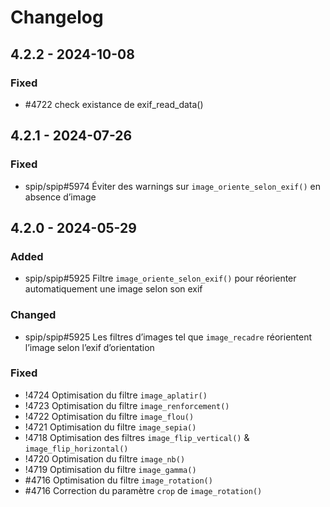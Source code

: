 # Changelog

## 4.2.2 - 2024-10-08

### Fixed

- #4722 check existance de exif_read_data()

## 4.2.1 - 2024-07-26

### Fixed

- spip/spip#5974 Éviter des warnings sur `image_oriente_selon_exif()` en absence d’image

## 4.2.0 - 2024-05-29

### Added

- spip/spip#5925 Filtre `image_oriente_selon_exif()` pour réorienter automatiquement une image selon son exif

### Changed

- spip/spip#5925 Les filtres d’images tel que `image_recadre` réorientent l’image selon l’exif d’orientation

### Fixed

- !4724 Optimisation du filtre `image_aplatir()`
- !4723 Optimisation du filtre `image_renforcement()`
- !4722 Optimisation du filtre `image_flou()`
- !4721 Optimisation du filtre `image_sepia()`
- !4718 Optimisation des filtres `image_flip_vertical()` & `image_flip_horizontal()`
- !4720 Optimisation du filtre `image_nb()`
- !4719 Optimisation du filtre `image_gamma()`
- #4716 Optimisation du filtre `image_rotation()`
- #4716 Correction du paramètre `crop` de `image_rotation()`
